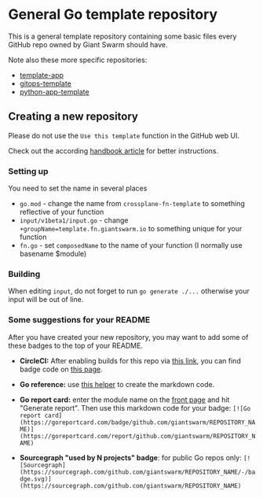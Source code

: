 # General Go template repository

This is a general template repository containing some basic files every GitHub repo owned by Giant Swarm should have.

Note also these more specific repositories:

- [template-app](https://github.com/giantswarm/template-app)
- [gitops-template](https://github.com/giantswarm/gitops-template)
- [python-app-template](https://github.com/giantswarm/python-app-template)

## Creating a new repository

Please do not use the `Use this template` function in the GitHub web UI.

Check out the according [handbook article](https://handbook.giantswarm.io/docs/dev-and-releng/repository/go/) for better instructions.

### Setting up

You need to set the name in several places

- `go.mod` - change the name from `crossplane-fn-template` to something reflective of your function
- `input/v1beta1/input.go` - change `+groupName=template.fn.giantswarm.io` to something unique for your function
- `fn.go` - set `composedName` to the name of your function (I normally use basename $module)

### Building

When editing `input`, do not forget to run `go generate ./...` otherwise your input will be out of line.

### Some suggestions for your README

After you have created your new repository, you may want to add some of these badges to the top of your README.

- **CircleCI:** After enabling builds for this repo via [this link](https://circleci.com/setup-project/gh/giantswarm/REPOSITORY_NAME), you can find badge code on [this page](https://app.circleci.com/settings/project/github/giantswarm/REPOSITORY_NAME/status-badges).

- **Go reference:** use [this helper](https://pkg.go.dev/badge/) to create the markdown code.

- **Go report card:** enter the module name on the [front page](https://goreportcard.com/) and hit "Generate report". Then use this markdown code for your badge: `[![Go report card](https://goreportcard.com/badge/github.com/giantswarm/REPOSITORY_NAME)](https://goreportcard.com/report/github.com/giantswarm/REPOSITORY_NAME)`

- **Sourcegraph "used by N projects" badge**: for public Go repos only: `[![Sourcegraph](https://sourcegraph.com/github.com/giantswarm/REPOSITORY_NAME/-/badge.svg)](https://sourcegraph.com/github.com/giantswarm/REPOSITORY_NAME)`
